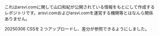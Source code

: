 これはarsvi.comに関して山口和紀が公開されている情報をもとにして作成するレポジトリです。arsvi.comおよびarsvi.comを運営する機関等とはなんら関係ありません。

20250306 CSSを２つアップロードし、差分が参照できるようにしました。

